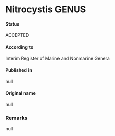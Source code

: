 Nitrocystis GENUS
=======

#### Status
ACCEPTED

#### According to
Interim Register of Marine and Nonmarine Genera

#### Published in
null

#### Original name
null

### Remarks
null